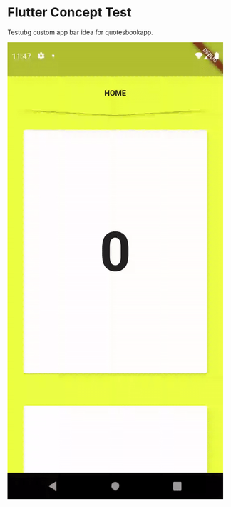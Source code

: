 # Flutter Concept Test

Testubg custom app bar idea for quotesbookapp.

![Result](/docs/result.gif)
